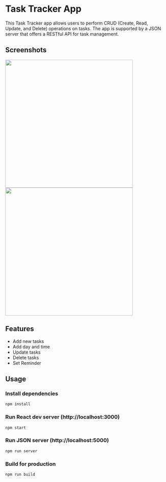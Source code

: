 # Task Tracker App
This Task Tracker app allows users to perform CRUD (Create, Read, Update, and Delete) operations on tasks. The app is supported by a JSON server that offers a RESTful API for task management.

## Screenshots

<div>
  <img src="https://github.com/Lalitkumar4/task-tracker-react/assets/64465383/0d210000-e468-409d-a458-5bd1531f174d" height="400"/>
  <img src="https://github.com/Lalitkumar4/task-tracker-react/assets/64465383/f2f049a3-6655-44ea-bdb9-15cd7484e76b" height="400"/>
</div>

## Features

- Add new tasks
- Add day and time
- Update tasks
- Delete tasks
- Set Reminder

## Usage
### Install dependencies
```
npm install
```
### Run React dev server (http://localhost:3000)
```
npm start
```
### Run JSON server (http://localhost:5000)
```
npm run server
```
### Build for production
```
npm run build
```
